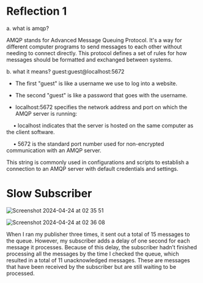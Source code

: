 # Reflection 1
a. what is amqp?

AMQP stands for Advanced Message Queuing Protocol. It's a way for different computer programs to send messages to each other without needing to connect directly. This protocol defines a set of rules for how messages should be formatted and exchanged between systems. 

b. what it means? guest:guest@localhost:5672

- The first "guest" is like a username we use to log into a website.

- The second "guest" is like a password that goes with the username.

- localhost:5672 specifies the network address and port on which the AMQP server is running:
  
&emsp; • localhost indicates that the server is hosted on the same computer as the client software.

&emsp; • 5672 is the standard port number used for non-encrypted communication with an AMQP server.


This string is commonly used in configurations and scripts to establish a connection to an AMQP server with default credentials and settings.

# Slow Subscriber
![Screenshot 2024-04-24 at 02 35 51](https://github.com/tvadhisti/module8-subscriber/assets/127074983/25bc23d0-bcd4-4ca2-9324-f17eb7100a6f)

![Screenshot 2024-04-24 at 02 36 08](https://github.com/tvadhisti/module8-subscriber/assets/127074983/a2120d86-c722-42c1-88fb-3c1564447eb9)

When I ran my publisher three times, it sent out a total of 15 messages to the queue. However, my subscriber adds a delay of one second for each message it processes. Because of this delay, the subscriber hadn’t finished processing all the messages by the time I checked the queue, which resulted in a total of 11 unacknowledged messages. These are messages that have been received by the subscriber but are still waiting to be processed.
